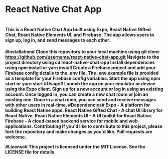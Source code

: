<h1>React Native Chat App <h1/>
<h4>This is a React Native Chat App built using Expo, React Native Gifted Chat, React Native Elements UI, and Firebase. The app allows users to sign up, log in, and send messages to each other. <h4/>

#Installation#
Clone this repository to your local machine using git clone https://github.com/username/react-native-chat-app.git
Navigate to the project directory using cd react-native-chat-app
Install dependencies using npm install or yarn install
Create a Firebase project and add your Firebase config details to the .env file. The .env.example file is provided as a template for your Firebase config variables.
Start the app using npm start or yarn start
#Usage#
Launch the app on your emulator or device using the Expo client.
Sign up for a new account or log in using an existing account.
Once logged in, you can create a new chat room or join an existing one.
Once in a chat room, you can send and receive messages with other users in real-time.
#Dependencies#
Expo - A platform for building React Native apps.
React Native Gifted Chat - A chat UI library for React Native.
React Native Elements UI - A UI toolkit for React Native.
Firebase - A cloud-based backend service for mobile and web applications.
Contributing
If you'd like to contribute to this project, please fork the repository and make changes as you'd like. Pull requests are welcome.

#License#
This project is licensed under the MIT License. See the LICENSE file for details.
